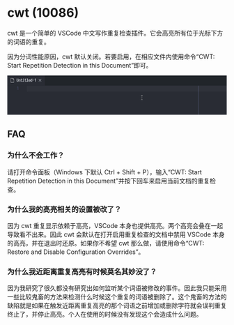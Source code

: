 # cwt (10086)
cwt 是一个简单的 VSCode 中文写作重复检查插件。它会高亮所有位于光标下方的词语的重复。

因为分词性能原因，cwt 默认关闭。若要启用，在相应文件内使用命令“CWT: Start Repetition Detection in this Document”即可。

![](./record.gif)

## FAQ
### 为什么不会工作？
请打开命令面板（Windows 下默认 Ctrl + Shift + P），输入“CWT: Start Repetition Detection in this Document”并按下回车来启用当前文档的重复检查。

### 为什么我的高亮相关的设置被改了？
因为 cwt 重复显示依赖于高亮，VSCode 本身也提供高亮。两个高亮会叠在一起导致看不出来。因此 cwt 会默认在打开启用重复检查的文档中禁用 VSCode 本身的高亮，并在退出时还原。如果你不希望 cwt 那么做，请使用命令“CWT: Restore and Disable Configuration Overrides”。

### 为什么我近距离重复高亮有时候莫名其妙没了？
因为我研究了很久都没有研究出如何监听某个词语被修改的事件。因此我只能采用一些比较鬼畜的方法来检测什么时候这个重复的词语被删除了。这个鬼畜的方法的缺陷就是如果在触发近距离重复高亮的那个词语之前增加或删除字符就会误判重复终止了，并停止高亮。个人在使用的时候没有发现这个会造成什么问题。
